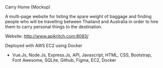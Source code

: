 Carry Home (Mockup)

A multi-page website for listing the spare weight of baggage and finding people who will be travelling between Thailand and Australia in order to hire them to carry personal things to the destination.

Website: http://www.apikritch.com:8083/

Deployed with AWS EC2 using Docker

- Vue.Js, Node.Js, Express.Js, API, Javascript, HTML, CSS, Bootstrap, Font Awesome, SQLite, Github, Figma, EC2, Docker
